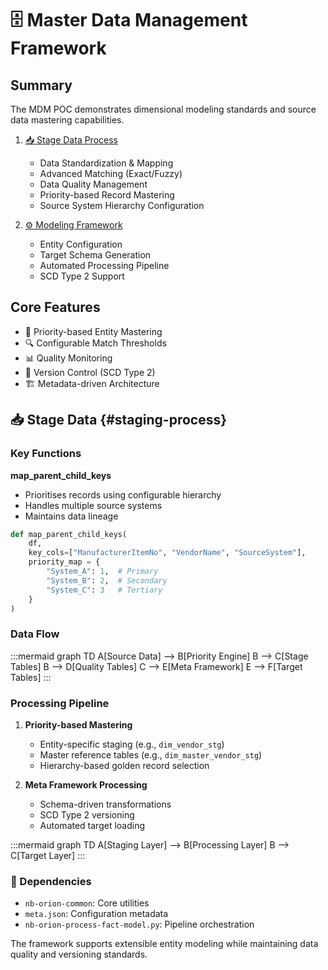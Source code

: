 # 🗄️ Master Data Management Framework

## Summary
The MDM POC demonstrates dimensional modeling standards and source data mastering capabilities.

1. [📥 Stage Data Process](#staging-process)
   - Data Standardization & Mapping
   - Advanced Matching (Exact/Fuzzy)
   - Data Quality Management
   - Priority-based Record Mastering
   - Source System Hierarchy Configuration

2. [⚙️ Modeling Framework](#modelling-framework-demo)
   - Entity Configuration 
   - Target Schema Generation
   - Automated Processing Pipeline
   - SCD Type 2 Support

## Core Features
- 🎯 Priority-based Entity Mastering
- 🔍 Configurable Match Thresholds
- 📊 Quality Monitoring
- 🔄 Version Control (SCD Type 2)
- 🏗️ Metadata-driven Architecture

## 📥 Stage Data {#staging-process}

### Key Functions
**map_parent_child_keys**
- Prioritises records using configurable hierarchy
- Handles multiple source systems
- Maintains data lineage

```python
def map_parent_child_keys(
    df,
    key_cols=["ManufacturerItemNo", "VendorName", "SourceSystem"],
    priority_map = {
        "System_A": 1,  # Primary
        "System_B": 2,  # Secondary
        "System_C": 3   # Tertiary
    }
)
```

### Data Flow
:::mermaid
graph TD
    A[Source Data] --> B[Priority Engine]
    B --> C[Stage Tables]
    B --> D[Quality Tables]
    C --> E[Meta Framework]
    E --> F[Target Tables]
:::

### Processing Pipeline
1. **Priority-based Mastering**
   - Entity-specific staging (e.g., `dim_vendor_stg`)
   - Master reference tables (e.g., `dim_master_vendor_stg`) 
   - Hierarchy-based golden record selection

2. **Meta Framework Processing**
   - Schema-driven transformations
   - SCD Type 2 versioning
   - Automated target loading

:::mermaid
graph TD
    A[Staging Layer] --> B[Processing Layer]
    B --> C[Target Layer]
:::

### 📑 Dependencies
- `nb-orion-common`: Core utilities
- `meta.json`: Configuration metadata
- `nb-orion-process-fact-model.py`: Pipeline orchestration

The framework supports extensible entity modeling while maintaining data quality and versioning standards.